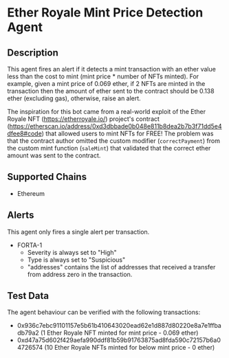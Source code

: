 # Ether Royale Mint Price Detection Agent

## Description

This agent fires an alert if it detects a mint transaction with an ether value less than the
cost to mint (mint price * number of NFTs minted). For example, given a mint price of 0.069 ether, if
2 NFTs are minted in the transaction then the amount of ether sent to the contract should be 0.138 ether (excluding
gas), otherwise, raise an alert.

The inspiration for this bot came from a real-world exploit of the Ether Royale NFT (https://etherroyale.io/)
project's contract (https://etherscan.io/address/0xd3dbbade0b048e811b8dea2b7b3f71dd5e4dfee8#code) that allowed
users to mint NFTs for FREE! The problem was that the contract author omitted the custom modifier (`correctPayment`)
from the custom mint function (`saleMint`) that validated that the correct ether amount was sent to the contract.

## Supported Chains

- Ethereum

## Alerts

This agent only fires a single alert per transaction.

- FORTA-1
  - Severity is always set to "High"
  - Type is always set to "Suspicious"
  - "addresses" contains the list of addresses that received a transfer from address zero in
  the transaction.

## Test Data

The agent behaviour can be verified with the following transactions:

- 0x936c7ebc91101157e5b61b410643020ead62e1d887d80220e8a7e1ffbadb79a2 (1 Ether Royale NFT minted
for mint price - 0.069 ether)
- 0xd47a75d602f429aefa990ddf81b59b91763875ad8fda590c72157b6a04726574 (10 Ether Royale NFTs minted
for below mint price - 0 ether)
